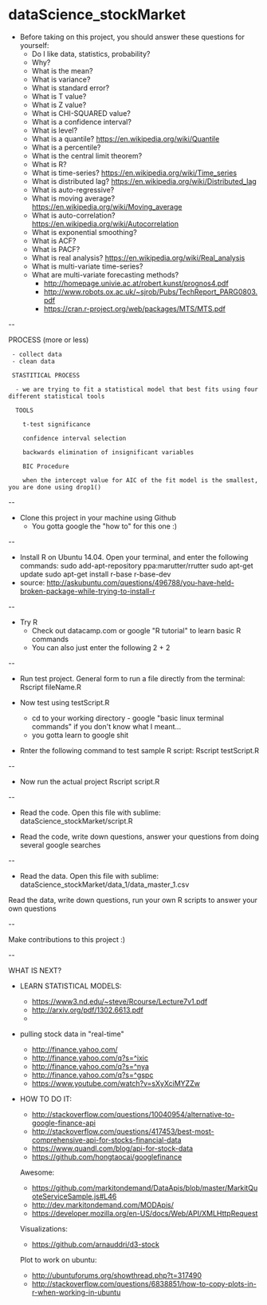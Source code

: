 # dataScience_stockMarket


 - Before taking on this project, you should answer these questions for yourself:
	- Do I like data, statistics, probability?
	- Why?
	- What is the mean?
	- What is variance?
	- What is standard error?
	- What is T value?
	- What is Z value?
	- What is CHI-SQUARED value?
	- What is a confidence interval?
	- What is level?
	- What is a quantile?  https://en.wikipedia.org/wiki/Quantile
	- What is a percentile?
	- What is the central limit theorem?
	- What is R?
	- What is time-series?  https://en.wikipedia.org/wiki/Time_series
	- What is distributed lag?  https://en.wikipedia.org/wiki/Distributed_lag
	- What is auto-regressive?
	- What is moving average?  https://en.wikipedia.org/wiki/Moving_average
	- What is auto-correlation?  https://en.wikipedia.org/wiki/Autocorrelation
	- What is exponential smoothing?
	- What is ACF?
	- What is PACF?
	- What is real analysis?  https://en.wikipedia.org/wiki/Real_analysis
	- What is multi-variate time-series?
	- What are multi-variate forecasting methods?
		- http://homepage.univie.ac.at/robert.kunst/prognos4.pdf
		- http://www.robots.ox.ac.uk/~sjrob/Pubs/TechReport_PARG0803.pdf
		- https://cran.r-project.org/web/packages/MTS/MTS.pdf

--

PROCESS (more or less)

	 - collect data
	 - clean data

	 STASTITICAL PROCESS

	  - we are trying to fit a statistical model that best fits using four different statistical tools

	  TOOLS

	  	t-test significance

	  	confidence interval selection

	  	backwards elimination of insignificant variables

	  	BIC Procedure

	  	when the intercept value for AIC of the fit model is the smallest, you are done using drop1()

--

 - Clone this project in your machine using Github
	- You gotta google the "how to" for this one :)

--

 - Install R on Ubuntu 14.04. Open your terminal, and enter the following commands:
		sudo add-apt-repository ppa:marutter/rrutter
		sudo apt-get update
		sudo apt-get install r-base r-base-dev
 - source: http://askubuntu.com/questions/496788/you-have-held-broken-package-while-trying-to-install-r

--

 - Try R
	 - Check out datacamp.com or google "R tutorial" to learn basic R commands
	 - You can also just enter the following
		2 + 2

--

 - Run test project. General form to run a file directly from the terminal:
		Rscript fileName.R

 - Now test using testScript.R
	- cd to your working directory - google "basic linux terminal commands" if you don't know what I meant... 
	- you gotta learn to google shit

 - Rnter the following command to test sample R script:
		Rscript testScript.R

--

 - Now run the actual project 
		Rscript script.R

--

 - Read the code. Open this file with sublime: 
		dataScience_stockMarket/script.R

 - Read the code, write down questions, answer your questions from doing several google searches

--

 - Read the data. Open this file with sublime: 
		dataScience_stockMarket/data_1/data_master_1.csv

Read the data, write down questions, run your own R scripts to answer your own questions
	
--

Make contributions to this project :)

--

WHAT IS NEXT?

 - LEARN STATISTICAL MODELS:
 	- https://www3.nd.edu/~steve/Rcourse/Lecture7v1.pdf
 	- http://arxiv.org/pdf/1302.6613.pdf
 	- 

 - pulling stock data in "real-time"
 	- http://finance.yahoo.com/
 	- http://finance.yahoo.com/q?s=^ixic
 	- http://finance.yahoo.com/q?s=^nya
 	- http://finance.yahoo.com/q?s=^gspc
 	- https://www.youtube.com/watch?v=sXyXciMYZZw

 - HOW TO DO IT:
 	- http://stackoverflow.com/questions/10040954/alternative-to-google-finance-api
 	- http://stackoverflow.com/questions/417453/best-most-comprehensive-api-for-stocks-financial-data
 	- https://www.quandl.com/blog/api-for-stock-data
 	- https://github.com/hongtaocai/googlefinance

 	Awesome:
 	- https://github.com/markitondemand/DataApis/blob/master/MarkitQuoteServiceSample.js#L46
 	- http://dev.markitondemand.com/MODApis/
 	- https://developer.mozilla.org/en-US/docs/Web/API/XMLHttpRequest

 	Visualizations:
 	- https://github.com/arnauddri/d3-stock

 	Plot to work on ubuntu:
 	- http://ubuntuforums.org/showthread.php?t=317490
 	- http://stackoverflow.com/questions/6838851/how-to-copy-plots-in-r-when-working-in-ubuntu
